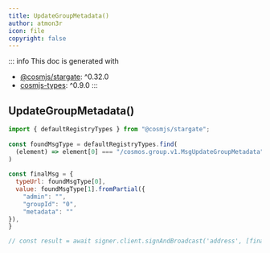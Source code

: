 ```yaml
---
title: UpdateGroupMetadata()
author: atmon3r
icon: file
copyright: false
---
```


::: info
This doc is generated with 
- [@cosmjs/stargate](https://www.npmjs.com/package/@cosmjs/stargate): ^0.32.0
- [cosmjs-types](https://www.npmjs.com/package/cosmjs-types): ^0.9.0
:::
  
## UpdateGroupMetadata()
 
```js
import { defaultRegistryTypes } from "@cosmjs/stargate";
 
const foundMsgType = defaultRegistryTypes.find(
  (element) => element[0] === "/cosmos.group.v1.MsgUpdateGroupMetadata"
)
  
const finalMsg = {
  typeUrl: foundMsgType[0],
  value: foundMsgType[1].fromPartial({
    "admin": "",
    "groupId": "0",
    "metadata": ""
}),
}

// const result = await signer.client.signAndBroadcast('address', [finalMsg], "auto", "")
 
```
   
